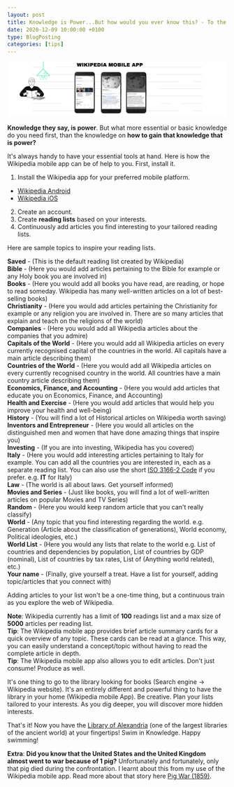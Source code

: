 ```yaml
---
layout: post
title: Knowledge is Power...But how would you ever know this? - To the rescue, the Wikipedia Mobile App!
date: 2020-12-09 10:00:00 +0100
type: BlogPosting
categories: [tips]
---
```

![Wikipedia Mobile App Cover](/assets/wikipedia_mobile_app_cover.png)

**Knowledge they say, is power**. But what more essential or basic knowledge do you need first, than the knowledge on **how to gain that knowledge that is power?**

It's always handy to have your essential tools at hand. Here is how the Wikipedia mobile app can be of help to you. First, install it.

1. Install the Wikipedia app for your preferred mobile platform.
- [Wikipedia Android](https://play.google.com/store/apps/details?id=org.wikipedia)
- [Wikipedia iOS](https://apps.apple.com/us/app/wikipedia/id324715238)
2. Create an account.
3. Create **reading lists** based on your interests.
4. Continuously add articles you find interesting to your tailored reading lists.

Here are sample topics to inspire your reading lists.

**Saved** - (This is the default reading list created by Wikipedia)  
**Bible** - (Here you would add articles pertaining to the Bible for example or any Holy book you are involved in)  
**Books** - (Here you would add all books you have read, are reading, or hope to read someday. Wikipedia has many well-written articles on a lot of best-selling books)  
**Christianity** - (Here you would add articles pertaining the Christianity for example or any religion you are involved in. There are so many articles that explain and teach on the religions of the world)  
**Companies** - (Here you would add all Wikipedia articles about the companies that you admire)  
**Capitals of the World** - (Here you would add all Wikipedia articles on every currently recognised capital of the countries in the world. All capitals have a main article describing them)  
**Countries of the World** - (Here you would add all Wikipedia articles on every currently recognised country in the world. All countries have a main country article describing them)  
**Economics, Finance, and Accounting** - (Here you would add articles that educate you on Economics, Finance, and Accounting)  
**Health and Exercise** - (Here you would add articles that would help you improve your health and well-being)  
**History** - (You will find a lot of Historical articles on Wikipedia worth saving)  
**Inventors and Entrepreneur** - (Here you would all articles on the distinguished men and women that have done amazing things that inspire you)  
**Investing** - (If you are into investing, Wikipedia has you covered)  
**Italy** - (Here you would add interesting articles pertaining to Italy for example. You can add all the countries you are interested in, each as a separate reading list. You can also use the short [ISO 3166-2 Code](https://en.wikipedia.org/wiki/ISO_3166-2) if you prefer. e.g. **IT** for Italy)  
**Law** - (The world is all about laws. Get yourself informed)  
**Movies and Series** - (Just like books, you will find a lot of well-written articles on popular Movies and TV Series)  
**Random** - (Here you would keep random article that you can't really classify)  
**World** - (Any topic that you find interesting regarding the world. e.g. Generation (Article about the classification of generations), World economy, Political ideologies, etc.)  
**World List** - (Here you would any lists that relate to the world e.g. List of countries and dependencies by population, List of countries by GDP (nominal), List of countries by tax rates, List of (Anything world related), etc.)  
**Your name** - (Finally, give yourself a treat. Have a list for yourself, adding topic/articles that you connect with)  


Adding articles to your list won't be a one-time thing, but a continuous train as you explore the web of Wikipedia.

**Note**: Wikipedia currently has a limit of **100** readings list and a max size of **5000** articles per reading list.  
**Tip**: The Wikipedia mobile app provides brief article summary cards for a quick overview of any topic. These cards can be read at a glance. This way, you can easily understand a concept/topic without having to read the complete article in depth.  
**Tip**: The Wikipedia mobile app also allows you to edit articles. Don't just consume! Produce as well.

It's one thing to go to the library looking for books (Search engine -> Wikipedia website). It's an entirely different and powerful thing to have the library in your home (Wikipedia mobile App).
Be creative. Plan your lists tailored to your interests. As you dig deeper, you will discover more hidden interests.

That's it! Now you have the [Library of Alexandria](https://en.wikipedia.org/wiki/Library_of_Alexandria) (one of the largest libraries of the ancient world) at your fingertips!
Swim in Knowledge. Happy swimming!

**Extra**: **Did you know that the United States and the United Kingdom almost went to war because of 1 pig?** Unfortunately and fortunately, only that pig died during the confrontation. I learnt about this from my use of the Wikipedia mobile app. Read more about that story here [Pig War (1859)](https://en.wikipedia.org/wiki/Pig_War_(1859)).  